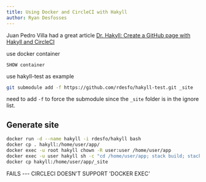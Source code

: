 ```yaml
---
title: Using Docker and CircleCI with Hakyll
author: Ryan Desfosses
---
```


Juan Pedro Villa had a great article [Dr. Hakyll: Create a GitHub page with Hakyll and CircleCI](https://www.stackbuilders.com/news/dr-hakyll-create-a-github-page-with-hakyll-and-circleci)

use docker container

```
SHOW container
```

use hakyll-test as example

``` bash
git submodule add -f https://github.com/rdesfo/hakyll-test.git _site
```

need to add `-f` to force the submodule since the `_site` folder is in the ignore list.


## Generate site

``` bash
docker run -d --name hakyll -i rdesfo/hakyll bash
docker cp . hakyll:/home/user/app/
docker exec -u root hakyll chown -R user:user /home/user/app
docker exec -u user hakyll sh -c "cd /home/user/app; stack build; stack exec -- site build"
docker cp hakyll:/home/user/app/_site
```

FAILS  --- CIRCLECI DOESN'T SUPPORT 'DOCKER EXEC'
